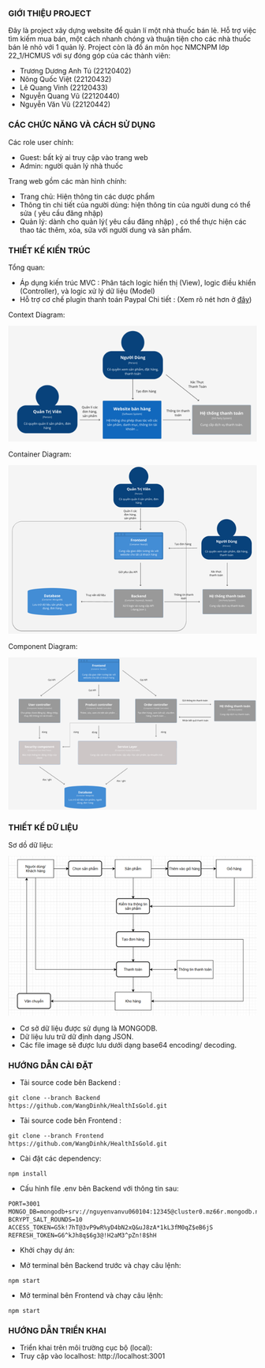 ### GIỚI THIỆU PROJECT

Đây là project xây dựng website để quản lí một nhà thuốc bán lẻ. Hỗ trợ việc tìm kiếm mua bán, một cách nhanh chóng và thuận tiện cho các nhà thuốc bán lẻ nhỏ với 1 quản lý.
Project còn là đồ án môn học NMCNPM lớp 22_1/HCMUS với sự đóng góp của các thành viên:

- Trương Dương Anh Tú (22120402)
- Nông Quốc Việt (22120432)
- Lê Quang Vinh (22120433)
- Nguyễn Quang Vũ (22120440)
- Nguyễn Văn Vũ (22120442)

### CÁC CHỨC NĂNG VÀ CÁCH SỬ DỤNG

Các role user chính:

- Guest: bất kỳ ai truy cập vào trang web
- Admin: người quản lý nhà thuốc

Trang web gồm các màn hình chính:

- Trang chủ: Hiện thông tin các dược phẩm 
- Thông tin chi tiết của người dùng: hiện thông tin của người dung có thể sửa ( yêu cầu đăng nhập)
- Quản lý: dành cho quản lý( yêu cầu đăng nhập) , có thể thực hiện các thao tác thêm, xóa, sửa với người dung và sản phẩm.


### THIẾT KẾ KIẾN TRÚC
Tổng quan:
-	Áp dụng kiến trúc MVC : Phân tách logic hiển thị (View), logic điều khiển (Controller), và logic xử lý dữ liệu (Model)
-	Hỗ trợ cơ chế plugin thanh toán Paypal
Chi tiết :  (Xem rõ nét hơn ở [đây](https://www.figma.com/design/PWMPWzKTRswU7ngkBfr8WJ/The-C4-model-for-Figma-(Community)?node-id=103-401&p=f))

Context Diagram:

![Alt text](./contextDiagram.png)

Container Diagram:

![Alt text](./containerDiagram.png)

Component Diagram:

![Alt text](./componentDiagram.png)

### THIẾT KẾ DỮ LIỆU
Sơ dồ dữ liệu:

![Alt text](./so_do_du_lieu.png)

-	Cơ sở dữ liệu được sử dụng là MONGODB.
-	Dữ liệu lưu trữ dữ định dạng JSON.
-	Các file image sẽ được lưu dưới dạng base64 encoding/ decoding.

### HƯỚNG DẪN CÀI ĐẶT
- Tải source code bên Backend :
  
```terminal
git clone --branch Backend https://github.com/WangDinhk/HealthIsGold.git
```
- Tải source code bên Frontend :
```terminal
git clone --branch Frontend https://github.com/WangDinhk/HealthIsGold.git
```

- Cài đặt các dependency: 

```terminal
npm install
```
- Cấu hình file .env bên Backend với thông tin sau:
```terminal
PORT=3001
MONGO_DB=mongodb+srv://nguyenvanvu060104:12345@cluster0.mz66r.mongodb.net/
BCRYPT_SALT_ROUNDS=10
ACCESS_TOKEN=G5k!7hT@3vP9wR%yD4bN2xQ&uJ8zA*1kL3fM0qZ$eB6jS
REFRESH_TOKEN=G6^kJh8q$6g3@!H2aM3^pZn!8$hH
```
- Khởi chạy dự án:
+ Mở terminal bên Backend trước và chạy câu lệnh:  
```terminal
npm start
```

+ Mở terminal bên Frontend và chạy câu lệnh: 
```terminal
npm start
```
### HƯỚNG DẪN TRIỂN KHAI
- Triển khai trên môi trường cục bộ (local): 
- Truy cập vào localhost: http://localhost:3001
